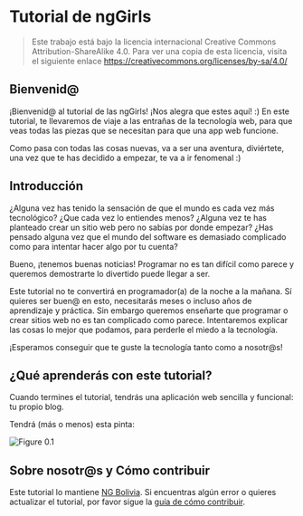 
#  Tutorial de ngGirls

  

> Este trabajo está bajo la licencia internacional Creative Commons Attribution-ShareAlike 4.0. Para ver una copia de esta licencia, visita el siguiente enlace https://creativecommons.org/licenses/by-sa/4.0/

  

##  Bienvenid@

  

¡Bienvenid@ al tutorial de las ngGirls! ¡Nos alegra que estes aquí! :) En este tutorial, te llevaremos de viaje a las entrañas de la tecnología web, para que veas todas las piezas que se necesitan para que una app web funcione.

  

Como pasa con todas las cosas nuevas, va a ser una aventura, diviértete, una vez que te has decidido a empezar, te va a ir fenomenal :)

  

##  Introducción

  

¿Alguna vez has tenido la sensación de que el mundo es cada vez más tecnológico? ¿Que cada vez lo entiendes menos? ¿Alguna vez te has planteado crear un sitio web pero no sabías por donde empezar? ¿Has pensado alguna vez que el mundo del software es demasiado complicado como para intentar hacer algo por tu cuenta?

  

Bueno, ¡tenemos buenas noticias! Programar no es tan difícil como parece y queremos demostrarte lo divertido puede llegar a ser.

  

Este tutorial no te convertirá en programador(a) de la noche a la mañana. Sí quieres ser buen@ en esto, necesitarás meses o incluso años de aprendizaje y práctica. Sin embargo queremos enseñarte que programar o crear sitios web no es tan complicado como parece. Intentaremos explicar las cosas lo mejor que podamos, para perderle el miedo a la tecnología.

  

¡Esperamos conseguir que te guste la tecnología tanto como a nosotr@s!

  

##  ¿Qué aprenderás con este tutorial?

  

Cuando termines el tutorial, tendrás una aplicación web sencilla y funcional: tu propio blog.

  

Tendrá (más o menos) esta pinta:

  

![Figure 0.1](images/application.png)

  

##  Sobre nosotr@s y Cómo contribuir

  

Este tutorial lo mantiene [NG Bolivia](https://ng-bolivia.org/). Si encuentras algún error o quieres actualizar el tutorial, por favor sigue la [guía de cómo contribuir](https://github.com/DjangoGirls/tutorial/blob/master/README.md).
<!--stackedit_data:
eyJoaXN0b3J5IjpbLTIxMzc3MjU4ODMsMTgxMTc1NjMzOF19
-->